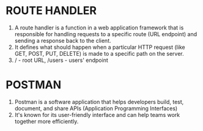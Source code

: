 # ROUTE HANDLER

1. A route handler is a function in a web application framework that is responsible for handling requests to a specific route (URL endpoint) and sending a response back to the client. 
2. It defines what should happen when a particular HTTP request (like GET, POST, PUT, DELETE) is made to a specific path on the server.
3. / - root URL, /users - users' endpoint

# POSTMAN

1. Postman is a software application that helps developers build, test, document, and share APIs (Application Programming Interfaces)
2. It's known for its user-friendly interface and can help teams work together more efficiently.